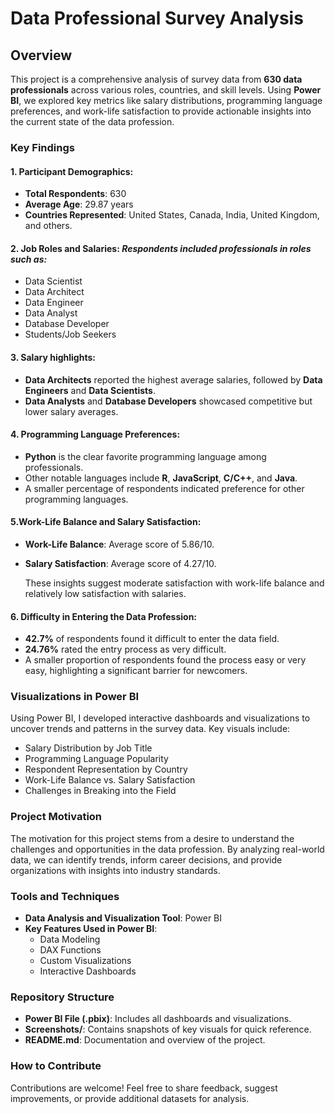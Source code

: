 
# Data Professional Survey Analysis

## Overview

This project is a comprehensive analysis of survey data from **630 data professionals** across various roles, countries, and skill levels. Using **Power BI**, we explored key metrics like salary distributions, programming language preferences, and work-life satisfaction to provide actionable insights into the current state of the data profession.

### Key Findings
#### 1. Participant Demographics:

 * **Total Respondents**: 630
* **Average Age**: 29.87 years
* **Countries Represented**: United States, Canada, India, United Kingdom, and others.

#### 2. Job Roles and Salaries: *Respondents included professionals in roles such as:*
- Data Scientist
- Data Architect
- Data Engineer
- Data Analyst
- Database Developer
- Students/Job Seekers

#### 3. Salary highlights:
- **Data Architects** reported the highest average salaries, followed by **Data Engineers** and **Data Scientists**.
- **Data Analysts** and **Database Developers** showcased competitive but lower salary averages.

#### 4. Programming Language Preferences:

 - **Python** is the clear favorite programming language among professionals.
- Other notable languages include **R**, **JavaScript**, **C/C++**, and **Java**.
- A smaller percentage of respondents indicated preference for other programming languages.
#### 5.Work-Life Balance and Salary Satisfaction:

- **Work-Life Balance**: Average score of 5.86/10.
- **Salary Satisfaction**: Average score of 4.27/10.
    
    These insights suggest moderate satisfaction with work-life balance and relatively low satisfaction with salaries.
#### 6. Difficulty in Entering the Data Profession:

- **42.7%** of respondents found it difficult to enter the data field.
- **24.76%** rated the entry process as very difficult.
- A smaller proportion of respondents found the process easy or very easy, highlighting a significant barrier for newcomers.
### Visualizations in Power BI
Using Power BI, I developed interactive dashboards and visualizations to uncover trends and patterns in the survey data. Key visuals include:

* Salary Distribution by Job Title
* Programming Language Popularity
* Respondent Representation by Country
* Work-Life Balance vs. Salary Satisfaction
* Challenges in Breaking into the Field
### Project Motivation
The motivation for this project stems from a desire to understand the challenges and opportunities in the data profession. By analyzing real-world data, we can identify trends, inform career decisions, and provide organizations with insights into industry standards.

### Tools and Techniques
* **Data Analysis and Visualization Tool**: Power BI
* **Key Features Used in Power BI**:
    *   Data Modeling
    *   DAX Functions
    *   Custom Visualizations
    *   Interactive Dashboards
### Repository Structure
* **Power BI File (.pbix)**: Includes all dashboards and visualizations.
* **Screenshots/**: Contains snapshots of key visuals for quick reference.
* **README.md**: Documentation and overview of the project.
### How to Contribute
Contributions are welcome! Feel free to share feedback, suggest improvements, or provide additional datasets for analysis.
